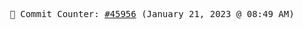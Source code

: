 <p align="center">
    <samp>
        📮 Commit Counter: <a href="https://github.com/Javascript-void0/Javascript-void0/commits/main">#45956</a> (January 21, 2023 @ 08:49 AM)
    </samp>
</p>